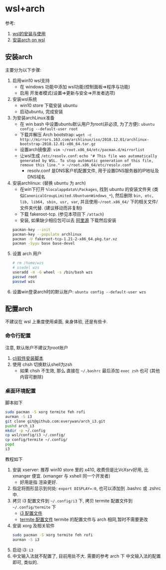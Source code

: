 # wsl+arch
参考:
1. [wsl的安装与使用](https://zhuanlan.zhihu.com/p/34885179)
2. [安装arch on wsl](https://wiki.archlinux.org/index.php/Install_on_WSL_(简体中文))

## 安装arch
主要分为以下步骤:
1. 启用win10 wsl支持
    - 在 windows 功能中添加 wsl功能(控制面板=>程序与功能)
    - 启用 开发者模式(设置=>更新与安全=>开发者选项)
2. 安装wsl系统
    - win10 store 下载安装 ubuntu
    - 启动ubuntu, 完成安装
3. 为安装archLinux准备
    - 在 win bash 中设置ubuntu默认用户为root(非必须, 为了方便): `ubuntu config --default-user root`
    - 下载并解压 Arch bootstrap: `wget -c http://mirrors.163.com/archlinux/iso/2018.12.01/archlinux-bootstrap-2018.12.01-x86_64.tar.gz`
    - 设置arch镜像源: `vim ~/root.x86_64/etc/pacman.d/mirrorlist`
    - 让wsl生成 `/etc/resolv.conf`: `echo "# This file was automatically generated by WSL. To stop automatic generation of this file, remove this line." > ~/root.x86_64/etc/resolv.conf`
        - resolv.conf 是DNS客户机配置文件, 用于设置DNS服务器的IP地址及DNS域名
4. 安装archlinux: (替换 ubuntu 为 arch)
    - 在win下打开 `%localappdata%\Packages`, 找到 ubuntu 的安装文件夹 (类似`CanonicalGroupLimited.UbuntuonWindows_*`), 然后删除 `bin, etc, lib, lib64, sbin, usr, var`, 并且使用`~/root.x86_64/` 下的相关文件/文件夹代替. (建议移动而非复制)
    - 下载 fakeroot-tcp. (参见本项目下 `/attach`)
    - 安装, 如果缺少相应包可以去 [阿里源](https://mirrors.aliyun.com/archlinux/) 下载然后安装
    ```Bash
    pacman-key --init
    pacman-key --populate archlinux
    pacman -U fakeroot-tcp-1.21-2-x86_64.pkg.tar.xz
    pacman -Syyu base base-devel
    ```
5. 设置 arch 用户
    ```Bash
    # rm /home/wzs
    # usedel wzs
    useradd -m -G wheel -s /bin/bash wzs
    passwd root
    passwd wzs
    ```
6. 设置win登录arch时的默认账户: `ubuntu config --default-user wzs`

## 配置arch
不建议在 wsl 上重度使用桌面, 亲身体验, 还是有些卡.

### 命令行配置
注意, 默认账户不建议为root账户
1. [cli软件安装脚本](./init_install.sh)
2. 使用 chsh 切换默认shell为zsh
    - 如果 chsh 不生效, 那么 直接在 `~/.bashrc` 最后添加 `exec zsh` 也可 (其他内容可删除)

### 桌面环境配置
脚本如下
```Bash
sudo pacman -S xorg termite feh rofi
aurman -S i3
git clone git@github.com:everywan/arch_i3.git
pushd arch_i3
mkdir -p ~/.config
cp wsl/config/i3 ~/.config/
cp config/termite ~/.config/
popd
i3
```

教程如下
1. 安装 xserver: 推荐 win10 store 里的 x410, 收费但是比VcXsrv好用, 比 xmanger 便宜. (xmanger 与 xshell
 同一个开发者)
    - 好用是指 渲染更好.
2. 指定将图形显示到何处: `export DISPLAY=:0`, 也可以添加到 .bashrc 或 .zshrc 中.
3. 拷贝 i3 配置文件到 `~/.config/i3` 下, 拷贝 termite 配置文件到 `~/.config/termite` 下
    - [i3 配置文件](./config/i3)
    - [termite 配置文件](/config/termite) termite 的配置文件与 arch 相同,暂时不需要更改
4. 安装 xorg 及相关软件
    ```Bash
    sudo pacman -S xorg termite feh rofi
    aurman -S i3
    ```
5. 启动 i3: `i3`
5. 中文输入法就不配置了, 目前用处不大. 需要的参考 arch 下 中文输入法的配置即可, 类似的.

